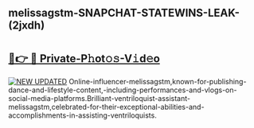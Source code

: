 ## melissagstm-SNAPCHAT-STATEWINS-LEAK-(2jxdh)


# <h2><a href="https://mediaupload.pro?-20M">🔗👉 🔴 Private-P𝚑ot𝚘𝚜-V𝚒d𝚎o</a></h2>

[![NEW UPDATED](https://i.imgur.com/0qMVB7G.gif)](https://mediaupload.pro?-20M)
Online-influencer-melissagstm,known-for-publishing-dance-and-lifestyle-content,-including-performances-and-vlogs-on-social-media-platforms.Brilliant-ventriloquist-assistant-melissagstm,celebrated-for-their-exceptional-abilities-and-accomplishments-in-assisting-ventriloquists.  